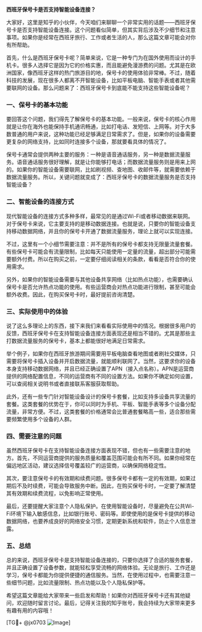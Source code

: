 **西班牙保号卡是否支持智能设备连接？**

大家好，这里是知乎的小伙伴，今天咱们来聊聊一个非常实用的话题——西班牙保号卡是否支持智能设备连接。这个问题看似简单，但其实背后涉及不少细节和注意事项。如果你是经常在西班牙旅行、工作或者生活的人，那么这篇文章可能会对你有所帮助。

首先，什么是西班牙保号卡呢？简单来说，它是一种专门为在国外使用而设计的手机卡。很多人选择它是因为它的价格实惠，而且能避免漫游费的问题。尤其是在欧洲国家，像西班牙这样的热门旅游目的地，保号卡的使用体验非常棒。不过，随着科技的发展，现在很多人都离不开智能设备，比如平板电脑、智能手表或者其他需要联网的设备。那么问题来了：西班牙保号卡到底能不能支持这些智能设备呢？

### 一、保号卡的基本功能

要回答这个问题，我们得先了解保号卡的基本功能。一般来说，保号卡的核心作用就是让你在海外也能保持手机通讯畅通，比如打电话、发短信、上网等。对于大多数普通的用户来说，这种功能已经足够满足日常需求了。但是，如果你的设备需要更复杂的网络支持，比如同时连接多个设备，那就要看具体的情况了。

保号卡通常会提供两种主要的服务：一种是语音通话服务，另一种是数据流量服务。语音通话服务很好理解，就是让你能够打电话；而数据流量服务则是用来上网的。如果你的智能设备需要联网，比如刷视频、查地图、收邮件等，就需要依赖于数据流量服务。所以，关键问题就变成了：西班牙保号卡的数据流量服务是否支持智能设备？

### 二、智能设备的连接方式

现代智能设备的连接方式多种多样，最常见的是通过Wi-Fi或者移动数据来联网。对于保号卡来说，它主要支持的是移动数据连接。也就是说，只要你的智能设备支持移动数据网络，并且你的保号卡开通了数据流量服务，理论上就可以实现连接。

不过，这里有一个小细节需要注意：并不是所有的保号卡都支持无限量流量套餐。有些保号卡可能会有流量限制，比如每天只能使用一定量的流量，超出部分可能需要额外付费。所以在购买之前，一定要仔细阅读相关的条款，看看是否符合你的使用需求。

另外，如果你的智能设备需要与其他设备共享网络（比如热点功能），也需要确认保号卡是否允许热点功能的使用。有些运营商会对热点功能进行限制，甚至可能会额外收费。因此，在购买保号卡时，最好提前咨询清楚。

### 三、实际使用中的体验

说了这么多理论上的东西，接下来我们来看看实际使用中的情况。根据很多用户的反馈，西班牙保号卡在支持智能设备连接方面表现还是相当不错的。尤其是那些主打数据流量服务的保号卡，基本上都能很好地满足日常需求。

举个例子，如果你在西班牙旅游期间需要用平板电脑查看地图或者刷社交媒体，只需要将保号卡插入设备并开启数据流量，就能顺利联网了。当然，这要求你的设备本身支持移动数据网络，并且已经正确设置了APN（接入点名称）。APN是运营商提供的网络配置信息，不同的运营商有不同的设置方法。如果你不确定如何设置，可以查阅相关说明书或者直接联系客服获取帮助。

此外，还有一些专门针对智能设备设计的保号卡套餐，比如支持多设备共享流量的套餐。这类套餐的优势在于，你可以同时为手机、平板、智能手表等多个设备分配流量，非常方便。不过，这类套餐的价格通常会比普通套餐略高一些，适合那些需要频繁使用多个设备的人群。

### 四、需要注意的问题

虽然西班牙保号卡在支持智能设备连接方面表现不错，但也有一些需要注意的地方。首先，不同运营商提供的服务质量和覆盖范围可能会有所不同。如果你经常在偏远地区活动，建议选择信号覆盖较广的运营商，以确保网络稳定性。

其次，要注意保号卡的有效期和续费问题。很多保号卡都有一定的有效期，如果过期后不及时续费，可能会导致服务中断。因此，在购买保号卡时，一定要了解清楚其有效期和续费流程，以免影响正常使用。

最后，还要提醒大家注意个人隐私保护。在使用智能设备时，尽量避免在公共Wi-Fi环境下输入敏感信息，比如银行账号、密码等。即使使用的是保号卡提供的移动数据网络，也要养成良好的网络安全习惯，定期更新系统和软件，防止个人信息泄露。

### 五、总结

总的来说，西班牙保号卡是支持智能设备连接的，只要你选择了合适的服务套餐，并且正确设置了设备参数，就能轻松享受流畅的网络体验。无论是旅行、工作还是学习，保号卡都能为你提供便捷的通信服务。当然，在使用过程中，也需要注意一些细节问题，比如流量限制、热点功能以及个人隐私保护等。

希望这篇文章能给大家带来一些启发和帮助！如果你对西班牙保号卡还有其他疑问，欢迎随时留言讨论。最后，记得关注我的知乎账号，我会持续为大家带来更多有趣有用的内容哦！

[TG💪+ @jx0703 ![Image](https://github.com/user-attachments/assets/dbca1d08-cadb-493c-b0ec-ad6f7a83f270)]